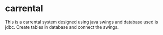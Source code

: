 # carrental
This is a carrental system designed using java swings and database used is jdbc.
Create tables in database and connect the swings.
